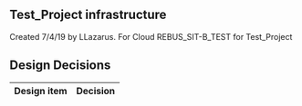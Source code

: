 ## Test_Project infrastructure

Created 7/4/19 by LLazarus. For Cloud REBUS_SIT-B_TEST for Test_Project


## Design Decisions
| Design item                | Decision|
| :----------------------------------- | :--------------------------------------------------------------------------------|
